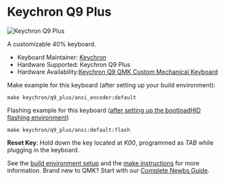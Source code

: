 # Keychron Q9 Plus

![Keychron Q9 Plus](https://i.imgur.com/Yp9K7Gsh.jpg)

A customizable 40% keyboard.

* Keyboard Maintainer: [Keychron](https://github.com/keychron)
* Hardware Supported: Keychron Q9 Plus
* Hardware Availability:[Keychron Q9 QMK Custom Mechanical Keyboard](https://www.keychron.com/products/keychron-q9-qmk-custom-mechanical-keyboard)

Make example for this keyboard (after setting up your build environment):

    make keychron/q9_plus/ansi_encoder:default

Flashing example for this keyboard ([after setting up the bootloadHID flashing environment](https://docs.qmk.fm/#/flashing_bootloadhid))

    make keychron/q9_plus/ansi:default:flash

**Reset Key**: Hold down the key located at *K00*, programmed as *TAB* while plugging in the keyboard.

See the [build environment setup](https://docs.qmk.fm/#/getting_started_build_tools) and the [make instructions](https://docs.qmk.fm/#/getting_started_make_guide) for more information. Brand new to QMK? Start with our [Complete Newbs Guide](https://docs.qmk.fm/#/newbs).
